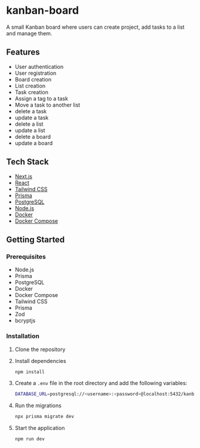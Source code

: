 # kanban-board

A small Kanban board where users can create project, add tasks to a list and manage them.

## Features

- User authentication
- User registration
- Board creation
- List creation
- Task creation
- Assign a tag to a task
- Move a task to another list
- delete a task
- update a task
- delete a list
- update a list
- delete a board
- update a board

## Tech Stack

- [Next.js](https://nextjs.org/)
- [React](https://reactjs.org/)
- [Tailwind CSS](https://tailwindcss.com/)
- [Prisma](https://prisma.io/)
- [PostgreSQL](https://www.postgresql.org/)
- [Node.js](https://nodejs.org/)
- [Docker](https://www.docker.com/)
- [Docker Compose](https://docs.docker.com/compose/)

## Getting Started

### Prerequisites

- Node.js
- Prisma
- PostgreSQL
- Docker
- Docker Compose
- Tailwind CSS
- Prisma
- Zod
- bcryptjs

### Installation

1. Clone the repository

2. Install dependencies

   ```bash
   npm install
   ```

3. Create a `.env` file in the root directory and add the following variables:

   ```bash
   DATABASE_URL=postgresql://<username>:<password>@localhost:5432/kanban_board
   ```

4. Run the migrations

   ```bash
   npx prisma migrate dev
   ```

5. Start the application

   ```bash
   npm run dev
   ```
